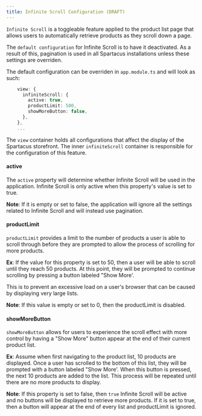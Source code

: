 ```yaml
---
title: Infinite Scroll Configuration (DRAFT)
---
```


`Infinite Scroll` is a toggleable feature applied to the product list page that allows users to automatically retrieve products as they scroll down a page.

The `default configuration` for Infinite Scroll is to have it deactivated. As a result of this, pagination is used in all Spartacus installations unless these settings are overriden.

The default configuration can be overriden in `app.module.ts` and will look as such:

```typescript
    view: {
      infiniteScroll: {
        active: true,
        productLimit: 500,
        showMoreButton: false,
      },
    },
    ...
```

The `view` container holds all configurations that affect the display of the Spartacus storefront.
The inner `infiniteScroll` container is responsible for the configuration of this feature.

#### active

The `active` property will determine whether Infinite Scroll will be used in the application.
Infinite Scroll is only active when this property's value is set to true.

**Note**: If it is empty or set to false, the application will ignore all the settings related to Infinite Scroll and will instead use pagination.

#### productLimit

`productLimit` provides a limit to the number of products a user is able to scroll through before they are prompted to allow the process of scrolling for more products.

**Ex**: If the value for this property is set to 50, then a user will be able to scroll until they reach 50 products. At this point, they will be prompted to continue scrolling by pressing a button labeled "Show More'.

This is to prevent an excessive load on a user's browser that can be caused by displaying very large lists.

**Note**: If this value is empty or set to 0, then the productLimit is disabled.

#### showMoreButton

`showMoreButton` allows for users to experience the scroll effect with more control by having a "Show More" button appear at the end of their current product list.

**Ex**: Assume when first navigating to the product list, 10 products are displayed. Once a user has scrolled to the bottom of this list, they will be prompted with a button labeled "Show More'. When this button is pressed, the next 10 products are added to the list. This process will be repeated until there are no more products to display.

**Note**: If this property is set to false, then `true` Infinite Scroll will be active and no buttons will be displayed to retrieve more products. If it is set to true, then a button will appear at the end of every list and productLimit is ignored.
